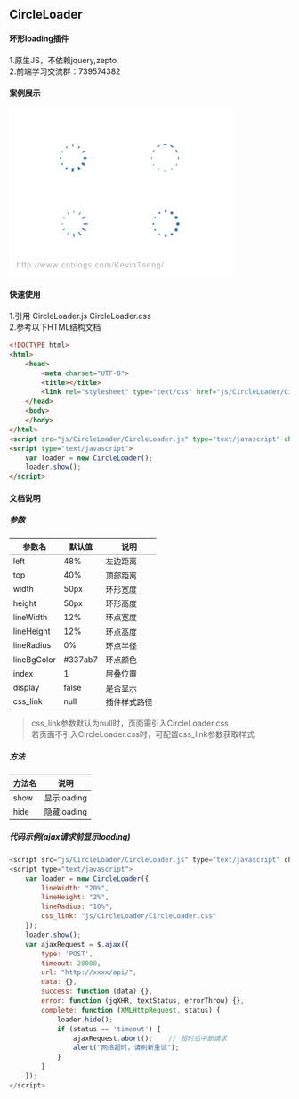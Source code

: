## CircleLoader

#### 环形loading插件
1.原生JS，不依赖jquery,zepto  
2.前端学习交流群：739574382

#### 案例展示
![查看演示](https://github.com/chaorenzeng/CircleLoader/blob/master/js/CircleLoader/CircleLoader.gif)

#### 快速使用
1.引用 CircleLoader.js  CircleLoader.css  
2.参考以下HTML结构文档
```html
<!DOCTYPE html>
<html>
	<head>
		<meta charset="UTF-8">
		<title></title>
		<link rel="stylesheet" type="text/css" href="js/CircleLoader/CircleLoader.css"/>
	</head>
	<body>
	</body>
</html>
<script src="js/CircleLoader/CircleLoader.js" type="text/javascript" charset="utf-8"></script>
<script type="text/javascript">
	var loader = new CircleLoader();
	loader.show();
</script>
```
#### 文档说明
##### 参数
参数名      |默认值 | 说明
--          |  --   | --
left        |  48%  | 左边距离
top         |  40%  | 顶部距离
width       |  50px | 环形宽度
height      |  50px | 环形高度
lineWidth   |  12%  | 环点宽度
lineHeight  |  12%  | 环点高度
lineRadius  |  0%   | 环点半径
lineBgColor |#337ab7| 环点颜色
index       |  1    | 层叠位置
display     | false | 是否显示
css_link    |  null | 插件样式路径
> css_link参数默认为null时，页面需引入CircleLoader.css  
若页面不引入CircleLoader.css时，可配置css_link参数获取样式

##### 方法
方法名      | 说明
--          |  --
show        |  显示loading
hide        |  隐藏loading

##### 代码示例(ajax请求前显示loading)
```js
<script src="js/CircleLoader/CircleLoader.js" type="text/javascript" charset="utf-8"></script>
<script type="text/javascript">
	var loader = new CircleLoader({
	    lineWidth: "20%",
	    lineHeight: "2%",
	    lineRadius: "10%",
	    css_link: "js/CircleLoader/CircleLoader.css"
	});
    loader.show();
    var ajaxRequest = $.ajax({
        type: 'POST',
        timeout: 20000,
        url: "http://xxxx/api/",
        data: {},
        success: function (data) {},
        error: function (jqXHR, textStatus, errorThrow) {},
        complete: function (XMLHttpRequest, status) {
            loader.hide();
            if (status == 'timeout') {
                ajaxRequest.abort();    // 超时后中断请求
                alert("网络超时，请刷新重试");
            }
        }
    });
</script>
```


